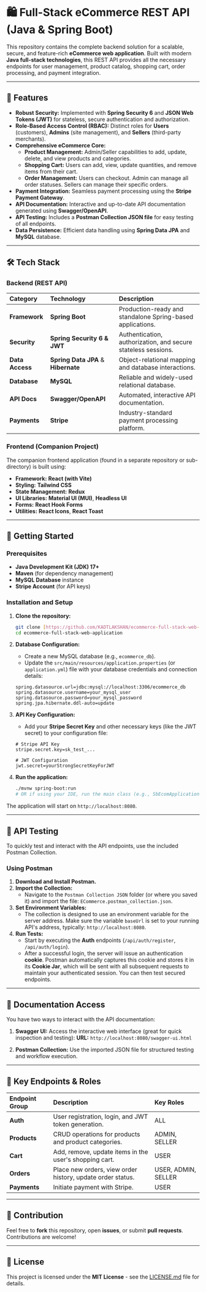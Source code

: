 # 🛍️ Full-Stack eCommerce REST API (Java & Spring Boot)

This repository contains the complete backend solution for a scalable, secure, and feature-rich **eCommerce web application**. Built with modern **Java full-stack technologies**, this REST API provides all the necessary endpoints for user management, product catalog, shopping cart, order processing, and payment integration.

---

## 🌟 Features

- **Robust Security:** Implemented with **Spring Security 6** and **JSON Web Tokens (JWT)** for stateless, secure authentication and authorization.
- **Role-Based Access Control (RBAC):** Distinct roles for **Users** (customers), **Admins** (site management), and **Sellers** (third-party merchants).
- **Comprehensive eCommerce Core:**
  - **Product Management:** Admin/Seller capabilities to add, update, delete, and view products and categories.
  - **Shopping Cart:** Users can add, view, update quantities, and remove items from their cart.
  - **Order Management:** Users can checkout. Admin can manage all order statuses. Sellers can manage their specific orders.
- **Payment Integration:** Seamless payment processing using the **Stripe Payment Gateway**.
- **API Documentation:** Interactive and up-to-date API documentation generated using **Swagger/OpenAPI**.
- **API Testing:** Includes a **Postman Collection JSON file** for easy testing of all endpoints.
- **Data Persistence:** Efficient data handling using **Spring Data JPA** and **MySQL** database.

---

## 🛠️ Tech Stack

### Backend (REST API)

| Category        | Technology                          | Description                                                   |
| :-------------- | :---------------------------------- | :------------------------------------------------------------ |
| **Framework**   | **Spring Boot**                     | Production-ready and standalone Spring-based applications.    |
| **Security**    | **Spring Security 6 & JWT**         | Authentication, authorization, and secure stateless sessions. |
| **Data Access** | **Spring Data JPA** & **Hibernate** | Object-relational mapping and database interactions.          |
| **Database**    | **MySQL**                           | Reliable and widely-used relational database.                 |
| **API Docs**    | **Swagger/OpenAPI**                 | Automated, interactive API documentation.                     |
| **Payments**    | **Stripe**                          | Industry-standard payment processing platform.                |

### Frontend (Companion Project)

The companion frontend application (found in a separate repository or sub-directory) is built using:

- **Framework:** **React (with Vite)**
- **Styling:** **Tailwind CSS**
- **State Management:** **Redux**
- **UI Libraries:** **Material UI (MUI)**, **Headless UI**
- **Forms:** **React Hook Forms**
- **Utilities:** **React Icons**, **React Toast**

---

## 🚀 Getting Started

### Prerequisites

- **Java Development Kit (JDK) 17+**
- **Maven** (for dependency management)
- **MySQL Database** instance
- **Stripe Account** (for API keys)

### Installation and Setup

1.  **Clone the repository:**

    ```bash
    git clone [https://github.com/KADTLAKSHAN/ecommerce-full-stack-web-application](https://github.com/KADTLAKSHAN/ecommerce-full-stack-web-application)
    cd ecommerce-full-stack-web-application
    ```

2.  **Database Configuration:**

    - Create a new MySQL database (e.g., `ecommerce_db`).
    - Update the `src/main/resources/application.properties` (or `application.yml`) file with your database credentials and connection details:

    ```properties
    spring.datasource.url=jdbc:mysql://localhost:3306/ecommerce_db
    spring.datasource.username=your_mysql_user
    spring.datasource.password=your_mysql_password
    spring.jpa.hibernate.ddl-auto=update
    ```

3.  **API Key Configuration:**

    - Add your **Stripe Secret Key** and other necessary keys (like the JWT secret) to your configuration file:

    ```properties
    # Stripe API Key
    stripe.secret.key=sk_test_...

    # JWT Configuration
    jwt.secret=yourStrongSecretKeyForJWT
    ```

4.  **Run the application:**
    ```bash
    ./mvnw spring-boot:run
    # OR if using your IDE, run the main class (e.g., SbEcomApplication.java)
    ```

The application will start on `http://localhost:8080`.

---

## 🔬 API Testing

To quickly test and interact with the API endpoints, use the included Postman Collection.

### Using Postman

1.  **Download and Install Postman.**
2.  **Import the Collection:**
    - Navigate to the `Postman Collection JSON` folder (or where you saved it) and import the file: `ECommerce.postman_collection.json`.
3.  **Set Environment Variables:**
    - The collection is designed to use an environment variable for the server address. Make sure the variable `baseUrl` is set to your running API's address, typically: `http://localhost:8080`.
4.  **Run Tests:**
    - Start by executing the **Auth** endpoints (`/api/auth/register`, `/api/auth/login`).
    - After a successful login, the server will issue an authentication **cookie**. Postman automatically captures this cookie and stores it in its **Cookie Jar**, which will be sent with all subsequent requests to maintain your authenticated session. You can then test secured endpoints.

---

## 📄 Documentation Access

You have two ways to interact with the API documentation:

1.  **Swagger UI:** Access the interactive web interface (great for quick inspection and testing):
    **URL:** `http://localhost:8080/swagger-ui.html`

2.  **Postman Collection:** Use the imported JSON file for structured testing and workflow execution.

---

## 🔑 Key Endpoints & Roles

| Endpoint Group | Description                                                | Key Roles           |
| :------------- | :--------------------------------------------------------- | :------------------ |
| **Auth**       | User registration, login, and JWT token generation.        | ALL                 |
| **Products**   | CRUD operations for products and product categories.       | ADMIN, SELLER       |
| **Cart**       | Add, remove, update items in the user's shopping cart.     | USER                |
| **Orders**     | Place new orders, view order history, update order status. | USER, ADMIN, SELLER |
| **Payments**   | Initiate payment with Stripe.                              | USER                |

---

## 🤝 Contribution

Feel free to **fork** this repository, open **issues**, or submit **pull requests**. Contributions are welcome!

---

## 📄 License

This project is licensed under the **MIT License** - see the [LICENSE.md](LICENSE.md) file for details.
